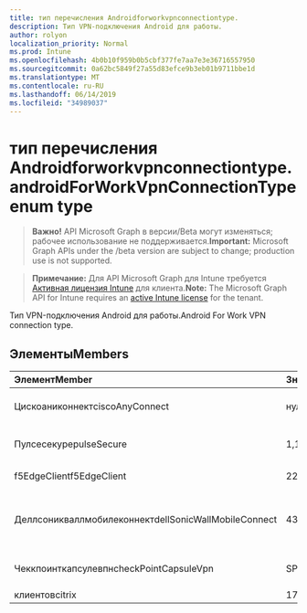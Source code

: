 ```yaml
---
title: тип перечисления Androidforworkvpnconnectiontype.
description: Тип VPN-подключения Android для работы.
author: rolyon
localization_priority: Normal
ms.prod: Intune
ms.openlocfilehash: 4b0b10f959b0b5cbf377fe7aa7e3e36716557950
ms.sourcegitcommit: 0a62bc5849f27a55d83efce9b3eb01b9711bbe1d
ms.translationtype: MT
ms.contentlocale: ru-RU
ms.lasthandoff: 06/14/2019
ms.locfileid: "34989037"
---
```

# <a name="androidforworkvpnconnectiontype-enum-type"></a><span data-ttu-id="d7d52-103">тип перечисления Androidforworkvpnconnectiontype.</span><span class="sxs-lookup"><span data-stu-id="d7d52-103">androidForWorkVpnConnectionType enum type</span></span>

> <span data-ttu-id="d7d52-104">**Важно!** API Microsoft Graph в версии/Beta могут изменяться; рабочее использование не поддерживается.</span><span class="sxs-lookup"><span data-stu-id="d7d52-104">**Important:** Microsoft Graph APIs under the /beta version are subject to change; production use is not supported.</span></span>

> <span data-ttu-id="d7d52-105">**Примечание:** Для API Microsoft Graph для Intune требуется [Активная лицензия Intune](https://go.microsoft.com/fwlink/?linkid=839381) для клиента.</span><span class="sxs-lookup"><span data-stu-id="d7d52-105">**Note:** The Microsoft Graph API for Intune requires an [active Intune license](https://go.microsoft.com/fwlink/?linkid=839381) for the tenant.</span></span>

<span data-ttu-id="d7d52-106">Тип VPN-подключения Android для работы.</span><span class="sxs-lookup"><span data-stu-id="d7d52-106">Android For Work VPN connection type.</span></span>

## <a name="members"></a><span data-ttu-id="d7d52-107">Элементы</span><span class="sxs-lookup"><span data-stu-id="d7d52-107">Members</span></span>
|<span data-ttu-id="d7d52-108">Элемент</span><span class="sxs-lookup"><span data-stu-id="d7d52-108">Member</span></span>|<span data-ttu-id="d7d52-109">Значение</span><span class="sxs-lookup"><span data-stu-id="d7d52-109">Value</span></span>|<span data-ttu-id="d7d52-110">Описание</span><span class="sxs-lookup"><span data-stu-id="d7d52-110">Description</span></span>|
|:---|:---|:---|
|<span data-ttu-id="d7d52-111">Цискоаниконнект</span><span class="sxs-lookup"><span data-stu-id="d7d52-111">ciscoAnyConnect</span></span>|<span data-ttu-id="d7d52-112">нуль</span><span class="sxs-lookup"><span data-stu-id="d7d52-112">0</span></span>|<span data-ttu-id="d7d52-113">Cisco Аниконнект.</span><span class="sxs-lookup"><span data-stu-id="d7d52-113">Cisco AnyConnect.</span></span>|
|<span data-ttu-id="d7d52-114">Пулсесекуре</span><span class="sxs-lookup"><span data-stu-id="d7d52-114">pulseSecure</span></span>|<span data-ttu-id="d7d52-115">1,1</span><span class="sxs-lookup"><span data-stu-id="d7d52-115">1</span></span>|<span data-ttu-id="d7d52-116">Безопасный импульс.</span><span class="sxs-lookup"><span data-stu-id="d7d52-116">Pulse Secure.</span></span>|
|<span data-ttu-id="d7d52-117">f5EdgeClient</span><span class="sxs-lookup"><span data-stu-id="d7d52-117">f5EdgeClient</span></span>|<span data-ttu-id="d7d52-118">2</span><span class="sxs-lookup"><span data-stu-id="d7d52-118">2</span></span>|<span data-ttu-id="d7d52-119">Пограничный клиент F5.</span><span class="sxs-lookup"><span data-stu-id="d7d52-119">F5 Edge Client.</span></span>|
|<span data-ttu-id="d7d52-120">Деллсоникваллмобилеконнект</span><span class="sxs-lookup"><span data-stu-id="d7d52-120">dellSonicWallMobileConnect</span></span>|<span data-ttu-id="d7d52-121">4</span><span class="sxs-lookup"><span data-stu-id="d7d52-121">3</span></span>|<span data-ttu-id="d7d52-122">Мобильное подключение Dell Сониквалл.</span><span class="sxs-lookup"><span data-stu-id="d7d52-122">Dell SonicWALL Mobile Connection.</span></span>|
|<span data-ttu-id="d7d52-123">Чеккпоинткапсулевпн</span><span class="sxs-lookup"><span data-stu-id="d7d52-123">checkPointCapsuleVpn</span></span>|<span data-ttu-id="d7d52-124">SP4</span><span class="sxs-lookup"><span data-stu-id="d7d52-124">4</span></span>|<span data-ttu-id="d7d52-125">Проверка покапсулы VPN.</span><span class="sxs-lookup"><span data-stu-id="d7d52-125">Check Point Capsule VPN.</span></span>|
|<span data-ttu-id="d7d52-126">клиентов</span><span class="sxs-lookup"><span data-stu-id="d7d52-126">citrix</span></span>|<span data-ttu-id="d7d52-127">17:00</span><span class="sxs-lookup"><span data-stu-id="d7d52-127">5</span></span>|<span data-ttu-id="d7d52-128">Клиентов</span><span class="sxs-lookup"><span data-stu-id="d7d52-128">Citrix</span></span>|





